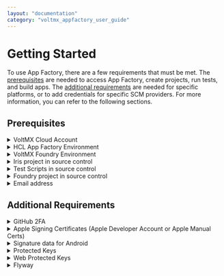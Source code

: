 ```yaml
---
layout: "documentation"
category: "voltmx_appfactory_user_guide"
---
```

                          

Getting Started
===============

To use App Factory, there are a few requirements that must be met. The [prerequisites](#prerequisites) are needed to access App Factory, create projects, run tests, and build apps. The [additional requirements](#additional-requirements) are needed for specific platforms, or to add credentials for specific SCM providers. For more information, you can refer to the following sections.

Prerequisites
-------------


<details close markdown="block"><summary>VoltMX Cloud Account</summary>

The Volt MX Cloud provides an interface to manage your back-end services (VoltMX Foundry), manage run-time environments, and manage assets for your web apps. A Volt MX Cloud account is required to build and publish apps to the run time. You can sign up for a cloud account at the Volt MX Portal ([https://manage.hclvoltmx.com](https://manage.hclvoltmx.com/)).

</details>
<details close markdown="block"><summary>HCL App Factory Environment</summary>

To access the App Factory Console, you need access to an App Factory environment. An App Factory Admin can provide the necessary permissions to access the App Factory environment. The App Factory Console and Testing Console links are available under the **Environments** tab on the Volt MX Foundry Console.

</details>
<details close markdown="block"><summary>VoltMX Foundry Environment</summary>

A Volt MX Foundry environment is required to execute, build, and publish apps from App Factory. All users of the App Factory Cloud need to have access to a Volt MX Foundry environment. A Volt MX Admin can provide the necessary permissions to all users to access the Volt MX Foundry environment.

</details>
<details close markdown="block"><summary>Iris project in source control</summary>

A Iris project (app) is a collection of forms, widgets, actions, and JavaScript files. For more information, refer to [Designing an Application in Iris]({{ site.baseurl }}/docs/documentation/Iris/iris_user_guide/Content/Introduction.html#Part_II_CreatingAnApplication.html). To build and run a Iris app in App Factory, you need to version the Iris project in your SCM.

The repository that you use must contain at least one Iris project. Typically, the project is put directly at the root of the repository, but you can also put the project in a sub-folder. The repository can contain multiple Iris apps in organized sub-directories. For more information, refer to [Versioning a Iris project in SCM](IrisProjectVersioning.html).

</details>
<details close markdown="block"><summary>Test Scripts in source control</summary>

To run tests on your Iris project, you must version the test files in your SCM. You can run tests for Native apps and for Web apps. For example: if you want to run Appium tests for your DesktopWeb project, put the Appium test files at the `<root>/test/TestNG/DesktopWeb` folder of your project.

App Factory supports a Maven build management system for the tests, therefore, make sure that you put a Maven config file (pom.xml) with the test project. You can compile the tests by using the `mvn compile` target.

App Factory supports **TestNG** and **Jasmine** to test Iris projects. For more information, refer to [Testing an app - TestNG](TestingAnApp.html) and [Testing an app - Jasmine](TestingAnAppJasmine.html).

</details>
<details close markdown="block"><summary>Foundry project in source control</summary>

A Foundry app is a collection of configuration files for services and their assets. If you want to build and publish a Foundry app from App Factory, you need to version a Foundry project in your SCM.

The repository can contain multiple Foundry apps and dependent assets in organized sub-directories. For more information, refer to [Versioning a Foundry project in SCM](FoundryProjectVersioning.html).

</details>
<details close markdown="block"><summary>Email address</summary>

App Factory sends email notifications after every build or test set is performed. An email address must be provided before you set up the App Factory infrastructure to change all the configurations automatically.

</details>


Additional Requirements
-----------------------


<details close markdown="block"><summary>GitHub 2FA</summary>

If you use GitHub as the Git vendor for your SCM, you need to set up two-factor authentication for GitHub.

To use App Factory with GitHub 2FA (two-factor authentication), follow these steps:

1.  Configure 2FA on GitHub. For more information, refer to [Configuring two-factor authentication](https://help.github.com/en/github/authenticating-to-github/configuring-two-factor-authentication).
2.  Create personal access tokens. For more information, refer to [Creating a personal access token for the command line](https://help.github.com/en/github/authenticating-to-github/creating-a-personal-access-token-for-the-command-line).
3.  Add the credentials to your project by using your GitHub username and the personal access tokens.  
    For more information, refer to [Adding New Source Code Repository Credentials](ManagingCredentials.html#Adding_SourceCode).

</details>
<details close markdown="block"><summary>Apple Signing Certificates (Apple Developer Account or Apple Manual Certs)</summary>

To build apps for iOS, App Factory requires certificates that sign the iOS binaries. You can specify [Apple Developer](https://developer.apple.com/) credentials to generate the certificates, or manually upload the certificates. Based on the type of profile for the app, you also need to generate different profiles. For more information, refer to [Distribution methods](http://help.apple.com/xcode/mac/9.0#/dev31de635e5) in Xcode help.

To provide the certificates, you can follow either of the following ways:

*   **Apple Developer Account Credentials**

Apple Developer Account Credentials consist of the username and password of your Apple Developer account. App Factory uses the Apple ID credentials during the build process to generate a provisioning certificate and profile for the app.

*   **Apple Manual Certificates**

You can upload existing Apple certificates and profiles instead of sharing the Apple ID credentials. To use your existing Apple certificates and profile, follow these steps:

1.  Generate the proper provisioning certificate and profile from the Apple developer portal.
2.  Download the certificates and manually upload them to App Factory from the Build Parameters screen.

For information about uploading the certificates to App Factory, refer to [APPLE\_SIGNING\_CERTIFICATES.](Configuration.html#Apple)

> **_Note:_** If your certificates expire, you need to generate and re-upload them manually.

</details>
<details close markdown="block"><summary>Signature data for Android</summary>

To build and publish Android apps to production, App Factory needs to sign the Android binaries (APK files). Signature data (such as **key store file**, **key store password**, and **key password**) is required to sign APK files. For more information, refer to **Sign Your App** in the Android Studio help.

</details>
<details close markdown="block"><summary>Protected Keys</summary>

To build your app in protected mode and enable extra security, you need to upload the protected keys to your project. You can add the keys in the build parameters while building the app in Protected Mode. For more information, refer to [Protected Build](BuildingAnApp.html#Protected).

To build an app in protected mode, you need the following keys.

*   Private Key: You need to generate the Private Key for your apps.
*   Public Key: To obtain a Public Key, you need to generate a `public_key.pem` file and send it to the Volt MX Security team. Based on the platform, the Volt MX Security will send you the following files:
    
    *   For **Native** platforms, the security team will provide a `public_key.dat` file that is encrypted with the `public_key.pem` file.
    *   For **Web** platforms, the security team will provide a `securejs.properties` file that contains a Consumer Key, a Consumer Secret, and an Encryption Key. The Encryption Key is encrypted with the `public_key.pem` file.
    
    For more information on obtaining the appropriate public key, refer to [RSA Key Pair Generation, Encryption, and Usage]({{ site.baseurl }}/docs/documentation/Iris/iris_user_guide/Content/ApplicationSecurity.html#Key).
    
*   Fin Keys: The Fin Keys have been deprecated from V8 ServicePack 2.

</details>
<details close markdown="block"><summary>Web Protected Keys</summary>

To build your web app in protected mode and enable extra security, you need to obtain and upload the web protection keys to your project. You can add the keys in the build parameters while building the app in Protected Mode.

To build a web app in protected mode, you need to add keys to two parameters.

*   For information about adding Protected Keys for Web, refer to [Protected Build](BuildingAnApp.html#Protected).
*   For information about adding Obfuscation Properties (SecureJS Properties), refer to [Web Protection Parameters](BuildingAnApp.html#web-protection-parameters).

</details>
<details close markdown="block"><summary>Flyway</summary>

To run migrations by using the Flyway feature in App Factory, you must have a Relational Database System which is accessible over a public network or a VPN tunnel. You can achieve this connectivity by working with the Volt MX DevOps team while procuring an App Factory instance, or by raising a request with the Volt MX Support team. For information about the supported databases, refer to the FAQs Section.

To run Flyway jobs on your database, App Factory requires your database credentials, which you can add while configuring a Flyway job. The user must have Read and Write permissions for the relevant database. For more information, refer to [Flyway related parameters](RunningFlywayJobs.html#Flyway).
